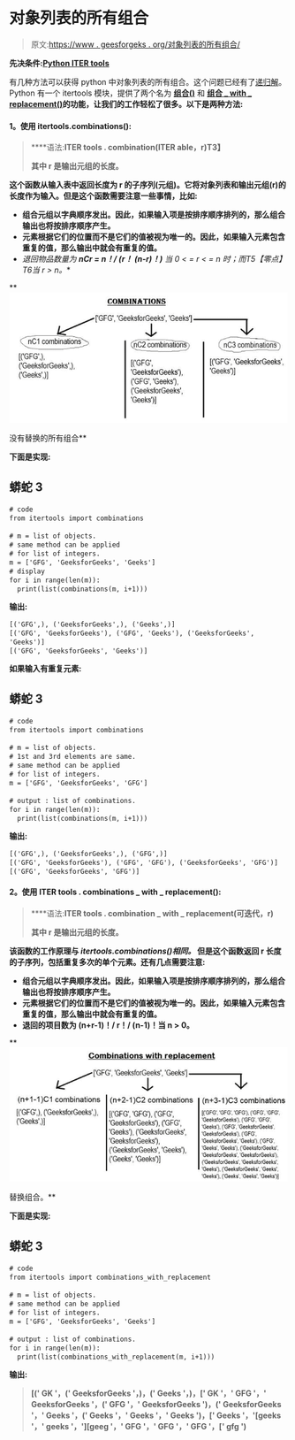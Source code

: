 # 对象列表的所有组合

> 原文:[https://www . geesforgeks . org/对象列表的所有组合/](https://www.geeksforgeeks.org/all-combinations-for-a-list-of-objects/)

**先决条件:**[**Python ITER tools**](https://www.geeksforgeeks.org/python-itertools/)

有几种方法可以获得 python 中对象列表的所有组合。这个问题已经有了[递归解](https://www.geeksforgeeks.org/print-all-possible-combinations-of-r-elements-in-a-given-array-of-size-n/)。Python 有一个 itertools 模块，提供了两个名为 [**组合()**](https://www.geeksforgeeks.org/python-itertools-combinations-function/) 和 [**组合 _ with _ replacement()**](https://www.geeksforgeeks.org/python-itertools-combinations_with_replacement/)**的功能，让我们的工作轻松了很多。以下是两种方法:**

#### ****1。使用 itertools.combinations():****

> ****语法:**ITER tools . combination(ITER able，r)**T3】****
> 
>  **其中 r 是输出元组的长度。**

**这个函数从输入表中返回长度为 r 的子序列(元组)。它将对象列表和输出元组(r)的长度作为输入。但是这个函数需要注意一些事情，比如:**

*   **组合元组以字典顺序发出。因此，如果输入项是按排序顺序排列的，那么组合输出也将按排序顺序产生。**
*   **元素根据它们的位置而不是它们的值被视为唯一的。因此，如果输入元素包含重复的值，那么输出中就会有重复的值。**
*   **退回物品数量为 ***nCr = n！/ (r！* (n-r)！)*** 当 0 < = r < = n 时；而*T5【零点】T6*当 r > n。**

**![](img/190cd9b5176545b0fbeba731239570db.png)

没有替换的所有组合** 

****下面是实现:****

## **蟒蛇 3**

```
# code
from itertools import combinations

# m = list of objects.
# same method can be applied 
# for list of integers.
m = ['GFG', 'GeeksforGeeks', 'Geeks']
# display
for i in range(len(m)):
  print(list(combinations(m, i+1)))
```

****输出:****

```
[('GFG',), ('GeeksforGeeks',), ('Geeks',)]
[('GFG', 'GeeksforGeeks'), ('GFG', 'Geeks'), ('GeeksforGeeks', 'Geeks')]
[('GFG', 'GeeksforGeeks', 'Geeks')]
```

****如果输入有重复元素:****

## **蟒蛇 3**

```
# code
from itertools import combinations

# m = list of objects.
# 1st and 3rd elements are same. 
# same method can be applied 
# for list of integers.
m = ['GFG', 'GeeksforGeeks', 'GFG']

# output : list of combinations.
for i in range(len(m)):
  print(list(combinations(m, i+1)))
```

****输出:****

```
[('GFG',), ('GeeksforGeeks',), ('GFG',)]
[('GFG', 'GeeksforGeeks'), ('GFG', 'GFG'), ('GeeksforGeeks', 'GFG')]
[('GFG', 'GeeksforGeeks', 'GFG')]
```

#### ****2。使用 ITER tools . combinations _ with _ replacement():****

> ****语法:**ITER tools . combination _ with _ replacement(可迭代，r)**
> 
> **其中 r 是输出元组的长度。**

**该函数的工作原理与 ***itertools.combinations()相同。*** 但是这个函数返回 r 长度的子序列，包括重复多次的单个元素。还有几点需要注意:**

*   **组合元组以字典顺序发出。因此，如果输入项是按排序顺序排列的，那么组合输出也将按排序顺序产生。**
*   **元素根据它们的位置而不是它们的值被视为唯一的。因此，如果输入元素包含重复的值，那么输出中就会有重复的值。**
*   **退回的项目数为 **(n+r-1)！/ r！/ (n-1)！当 n > 0。****

**![](img/ccfa99b4875a527f19c5c73eeba0fdf3.png)

替换组合。** 

****下面是实现:****

## **蟒蛇 3**

```
# code
from itertools import combinations_with_replacement

# m = list of objects.
# same method can be applied 
# for list of integers.
m = ['GFG', 'GeeksforGeeks', 'Geeks']

# output : list of combinations.
for i in range(len(m)):
  print(list(combinations_with_replacement(m, i+1)))
```

****输出:****

> **[(' GK '，(' GeeksforGeeks '，)，(' Geeks '，)，[' GK '，' GFG '，' GeeksforGeeks '，(' GFG '，' GeeksforGeeks ')，(' GeeksforGeeks '，' Geeks '，(' Geeks '，' Geeks '，' Geeks ')，[' Geeks '，'[geeks '，' geeks '，'][geeg '，' GFG '，' GFG '，' GFG '，[' gfg ')**